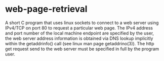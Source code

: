 # web-page-retrieval
A short C program that uses linux sockets to connect to a web server using IPv4/TCP on port 80 to request a particular web page.
The IPv4 address and port number of the local machine endpoint are specified by the user, the web server address information
is obtained via DNS lookup implicitly within the getaddrinfo() call (see linux man page getaddrino(3)). The http get request 
send to the web server must be specified in full by the program user.
